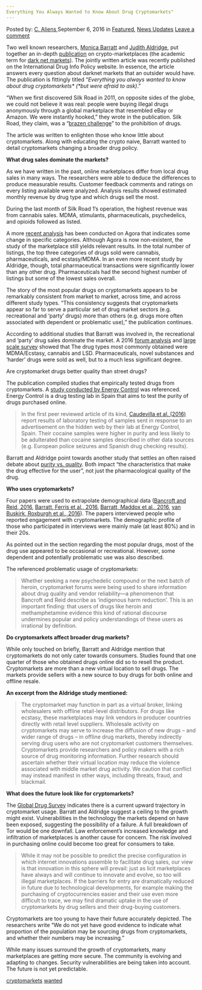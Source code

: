 ```yaml
---
Everything You Always Wanted to Know About Drug Cryptomarkets"
---
```

<article class="post-listing post-15362 post type-post status-publish format-standard has-post-thumbnail hentry  tag-cryptomarkets tag-wanted">
    <div class="post-inner">
        <span>Posted by: <a href="https://www.deepdotweb.com/author/caliens/" title="">C. Aliens </a></span>
    <span>September 6, 2016</span>
    <span>in <a href="https://www.deepdotweb.com/category/deepdot-news/" rel="category tag">Featured</a>, <a href="https://www.deepdotweb.com/category/news-updates/" rel="category tag">News Updates</a></span>
    <span><a href="https://www.deepdotweb.com/2016/09/06/everything-always-wanted-know-drug-cryptomarkets/#respond">Leave a comment</a></span>
    </p>
    <div class="clear"></div>
    <div class="entry">
    <p>Two well known researchers, <a href="https://ndarc.med.unsw.edu.au/people/dr-monica-barratt">Monica Barratt</a> and <a href="http://www.manchester.ac.uk/research/judith.aldridge/">Judith Aldridge</a>, put together an in-depth <a href="http://www.ijdp.org/article/S0955-3959(16)30227-4/fulltext">publication</a> on crypto-marketplaces (the academic term for <a href="https://www.deepdotweb.com/dark-net-market-comparison-chart/">dark net markets</a>). The jointly written article was recently published on the International Drug Info Policy website. In essence, the article answers every question about darknet markets that an outsider would have. The publication is fittingly titled “<em>Everything you always wanted to know about drug cryptomarkets* (*but were afraid to ask)</em>.”</p>
    <p>“When we first discovered Silk Road in 2011, on opposite sides of the globe, we could not believe it was real: people were buying illegal drugs anonymously through a global marketplace that resembled eBay or Amazon. We were instantly hooked,” they wrote in the publication. Silk Road, they claim, was a “<a href="https://theconversation.com/the-internet-poses-unique-challenges-for-drug-prohibition-6262">brazen challenge</a>” to the prohibition of drugs.</p>
    <p>The article was written to enlighten those who know little about cryptomarkets. Along with educating the crypto naive, Barratt wanted to detail cryptomarkets changing a broader drug policy.</p>
    <p><strong>What drug sales dominate the markets?</strong></p>
    <p>As we have written in the past, online marketplaces differ from local drug sales in many ways. The researchers were able to deduce the differences to produce measurable results. Customer feedback comments and ratings on every listing available were analyzed. Analysis results showed estimated monthly revenue by drug type and which drugs sell the most.</p>
    <p>During the last month of Silk Road 1’s operation, the highest revenue was from cannabis sales. MDMA, stimulants, pharmaceuticals, psychedelics, and opioids followed as listed.</p>
    <p>A more <a href="http://www.ijdp.org/article/S0955-3959(16)30226-2/pdf">recent analysis</a> has been conducted on Agora that indicates some change in specific categories. Although Agora is now non-existent, the study of the marketplace still yields relevant results. In the total number of listings, the top three categories of drugs sold were cannabis, pharmaceuticals, and ecstasy/MDMA. In an even more recent study by Aldridge, though, total pharmaceutical transactions were significantly lower than any other drug. Pharmaceuticals had the second highest number of listings but some of the lowest sales overall.</p>
    <p>The story of the most popular drugs on cryptomarkets appears to be remarkably consistent from market to market, across time, and across different study types. “This consistency suggests that cryptomarkets appear so far to serve a particular set of drug market sectors (e.g. recreational and ‘party’ drugs) more than others (e.g. drugs more often associated with dependent or problematic use),” the publication continues.</p>
    <p>According to additional studies that Barratt was involved in, the recreational and ‘party’ drug sales dominate the market. A 2016 <a href="http://www.ijdp.org/article/S0955-3959(16)30098-6/pdf">forum analysis</a> and <a href="http://www.ijdp.org/article/S0955-3959(16)30132-3/pdf">large scale survey</a> showed that The drug types most commonly obtained were MDMA/Ecstasy, cannabis and LSD. Pharmaceuticals, novel substances and ‘harder’ drugs were sold as well, but to a much less significant degree.</p>
    <p>Are cryptomarket drugs better quality than street drugs?</p>
    <p>The publication compiled studies that empirically tested drugs from cryptomarkets. A <a href="http://www.ijdp.org/article/S0955-3959(16)30130-X/fulltext">study conducted by Energy Control</a> was referenced. Energy Control is a drug testing lab in Spain that aims to test the purity of drugs purchased online.</p>
    <blockquote><p>In the first peer reviewed article of its kind, <a href="http://www.ijdp.org/servlet/linkout?suffix=e_1_4_1_2_11_2&amp;dbid=4&amp;doi=10.1016/j.drugpo.2016.07.005&amp;key=10.1016%2Fj.drugpo.2016.04.017&amp;cf=pdf&amp;site=drupol-site">Caudevilla et al. (2016)</a> report results of laboratory testing of samples sent in response to an advertisement on the hidden web by their lab at Energy Control, Spain. Their cocaine samples were higher in purity and less likely to be adulterated than cocaine samples described in other data sources (e.g. European police seizures and Spanish drug checking results).</p></blockquote>
    <p>Barratt and Aldridge point towards another study that settles an often raised debate about <a href="http://www.ijdp.org/servlet/linkout?suffix=e_1_4_1_2_5_2&amp;dbid=4&amp;doi=10.1016/j.drugpo.2016.07.005&amp;key=10.1016%2Fj.drugpo.2015.11.008&amp;cf=pdf&amp;site=drupol-site">purity vs. quality</a>. Both impact “the characteristics that make the drug effective for the user”, not just the pharmacological quality of the drug.</p>
    <p><strong>Who uses cryptomarkets?</strong></p>
    <p>Four papers were used to extrapolate demographical data (<a href="http://www.ijdp.org/servlet/linkout?suffix=e_1_4_1_2_5_2&amp;dbid=4&amp;doi=10.1016/j.drugpo.2016.07.005&amp;key=10.1016%2Fj.drugpo.2015.11.008&amp;cf=pdf&amp;site=drupol-site">Bancroft and Reid, 2016</a>, <a href="http://www.ijdp.org/servlet/linkout?suffix=e_1_4_1_2_6_2&amp;dbid=4&amp;doi=10.1016/j.drugpo.2016.07.005&amp;key=10.1016%2Fj.drugpo.2016.04.019&amp;cf=pdf&amp;site=drupol-site">Barratt, Ferris et al., 2016</a>, <a href="http://www.ijdp.org/servlet/linkout?suffix=e_1_4_1_2_8_2&amp;dbid=4&amp;doi=10.1016/j.drugpo.2016.07.005&amp;key=10.1016%2Fj.drugpo.2016.04.006&amp;cf=pdf&amp;site=drupol-site">Barratt, Maddox et al., 2016</a>, <a href="http://www.ijdp.org/servlet/linkout?suffix=e_1_4_1_2_34_2&amp;dbid=4&amp;doi=10.1016/j.drugpo.2016.07.005&amp;key=10.1016%2Fj.drugpo.2016.01.010&amp;cf=pdf&amp;site=drupol-site">van Buskirk, Roxburgh et al., 2016</a>). The papers interviewed people who reported engagement with cryptomarkets. The demographic profile of those who participated in interviews were mainly male (at least 80%) and in their 20s.</p>
    <p>As pointed out in the section regarding the most popular drugs, most of the drug use appeared to be occasional or recreational. However, some dependent and potentially problematic use was also described.</p>
    <p>The referenced problematic usage of cryptomarkets:</p>
    <blockquote><p>Whether seeking a new psychedelic compound or the next batch of heroin, cryptomarket forums were being used to share information about drug quality and vendor reliability—a phenomenon that Bancroft and Reid describe as ‘indigenous harm reduction’. This is an important finding: that users of drugs like heroin and methamphetamine evidence this kind of rational discourse undermines popular and policy understandings of these users as irrational by definition.</p></blockquote>
    <p><strong>Do cryptomarkets affect broader drug markets?</strong></p>
    <p>While only touched on briefly, Barratt and Aldridge mention that cryptomarkets do not only cater towards consumers. Studies found that one quarter of those who obtained drugs online did so to resell the product. Cryptomarkets are more than a new virtual location to sell drugs. The markets provide sellers with a new source to buy drugs for both online and offline resale.</p>
    <p><strong>An excerpt from the Aldridge study mentioned:</strong></p>
    <blockquote><p>The cryptomarket may function in part as a virtual broker, linking wholesalers with offline retail-level distributors. For drugs like ecstasy, these marketplaces may link vendors in producer countries directly with retail level suppliers. Wholesale activity on cryptomarkets may serve to increase the diffusion of new drugs – and wider range of drugs – in offline drug markets, thereby indirectly serving drug users who are not cryptomarket customers themselves. Cryptomarkets provide researchers and policy makers with a rich source of drug monitoring information. Further research should ascertain whether their virtual location may reduce the violence associated with middle market drug activity. We caution that conflict may instead manifest in other ways, including threats, fraud, and blackmail.</p></blockquote>
    <p><strong>What does the future look like for cryptomarkets?</strong></p>
    <p>The <a href="http://motherboard.vice.com/read/more-people-than-ever-say-they-get-their-drugs-on-the-dark-web">Global Drug Survey</a> indicates there is a current upward trajectory in cryptomarket usage. Barratt and Aldridge suggest a ceiling to the growth might exist. Vulnerabilities in the technology the markets depend on have been exposed, suggesting the possibility of a failure. A full breakdown of Tor would be one downfall. Law enforcement’s increased knowledge and infiltration of marketplaces is another cause for concern. The risk involved in purchasing online could become too great for consumers to take.</p>
    <blockquote><p>While it may not be possible to predict the precise configuration in which internet innovations assemble to facilitate drug sales, our view is that innovation in this sphere will prevail: just as licit marketplaces have always and will continue to innovate and evolve, so too will illegal marketplaces. If the barriers for entry are dramatically reduced in future due to technological developments, for example making the purchasing of cryptocurrencies easier and their use even more difficult to trace, we may find dramatic uptake in the use of cryptomarkets by drug sellers and their drug-buying customers.</p></blockquote>
    <p>Cryptomarkets are too young to have their future accurately depicted. The researchers write “We do not yet have good evidence to indicate what proportion of the population may be sourcing drugs from cryptomarkets, and whether their numbers may be increasing.”</p>
    <p>While many issues surround the growth of cryptomarkets, many marketplaces are getting more secure. The community is evolving and adapting to changes. Security vulnerabilities are being taken into account. The future is not yet predictable.</p>
    </div>
    <a href="https://www.deepdotweb.com/tag/cryptomarkets/" rel="tag">cryptomarkets</a>  <a href="https://www.deepdotweb.com/tag/wanted/" rel="tag">wanted</a></span> <span style="display:none" class="updated">2016-09-06</span>
    <div style="display:none" class="vcard author" itemprop="author" itemscope itemtype="http://schema.org/Person"><strong class="fn" itemprop="name"><a href="https://www.deepdotweb.com/author/caliens/" title="Posts by C. Aliens" rel="author">C. Aliens</a></strong></div>
    
